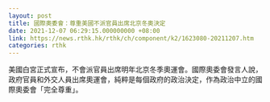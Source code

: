 ```yaml
---
layout: post
title: 國際奧委會：尊重美國不派官員出席北京冬奧決定
date: 2021-12-07 06:29:15.000000000 +08:00
link: https://news.rthk.hk/rthk/ch/component/k2/1623080-20211207.htm
categories: rthk
---
```


美國白宮正式宣布，不會派官員出席明年北京冬季奧運會。國際奧委會發言人說，政府官員和外交人員出席奧運會，純粹是每個政府的政治決定，作為政治中立的國際奧委會「完全尊重」。
